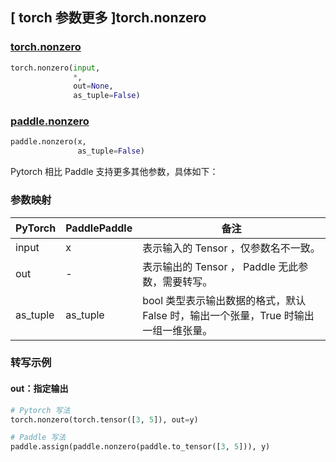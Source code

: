 ## [ torch 参数更多 ]torch.nonzero
### [torch.nonzero](https://pytorch.org/docs/stable/generated/torch.nonzero.html#torch.nonzero)

```python
torch.nonzero(input,
              *,
              out=None,
              as_tuple=False)
```

### [paddle.nonzero](https://www.paddlepaddle.org.cn/documentation/docs/zh/api/paddle/nonzero_cn.html)

```python
paddle.nonzero(x,
               as_tuple=False)
```

Pytorch 相比 Paddle 支持更多其他参数，具体如下：
### 参数映射
| PyTorch       | PaddlePaddle | 备注                                                   |
| ------------- | ------------ | ------------------------------------------------------ |
| input | x | 表示输入的 Tensor ，仅参数名不一致。  |
|  out  | - | 表示输出的 Tensor ， Paddle 无此参数，需要转写。    |
| as_tuple | as_tuple | bool 类型表示输出数据的格式，默认 False 时，输出一个张量，True 时输出一组一维张量。  |


### 转写示例
#### out：指定输出
```python
# Pytorch 写法
torch.nonzero(torch.tensor([3, 5]), out=y)

# Paddle 写法
paddle.assign(paddle.nonzero(paddle.to_tensor([3, 5])), y)
```
